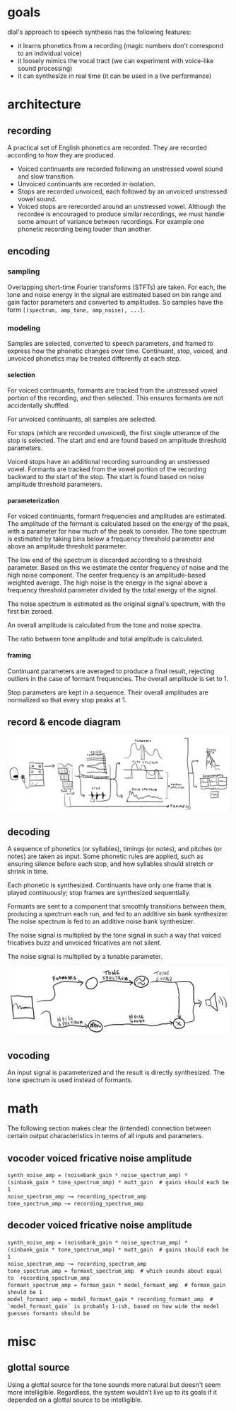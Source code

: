 # goals
dlal's approach to speech synthesis has the following features:
- it learns phonetics from a recording (magic numbers don't correspond to an individual voice)
- it loosely mimics the vocal tract (we can experiment with voice-like sound processing)
- it can synthesize in real time (it can be used in a live performance)

# architecture
## recording
A practical set of English phonetics are recorded. They are recorded according to how they are produced.
- Voiced continuants are recorded following an unstressed vowel sound and slow transition.
- Unvoiced continuants are recorded in isolation.
- Stops are recorded unvoiced, each followed by an unvoiced unstressed vowel sound.
- Voiced stops are rerecorded around an unstressed vowel.
Although the recordee is encouraged to produce similar recordings, we must handle some amount of variance between recordings. For example one phonetic recording being louder than another.

## encoding
### sampling
Overlapping short-time Fourier transforms (STFTs) are taken. For each, the tone and noise energy in the signal are estimated based on bin range and gain factor parameters and converted to amplitudes. So samples have the form `[(spectrum, amp_tone, amp_noise), ...]`.

### modeling
Samples are selected, converted to speech parameters, and framed to express how the phonetic changes over time. Continuant, stop, voiced, and unvoiced phonetics may be treated differently at each step.

#### selection
For voiced continuants, formants are tracked from the unstressed vowel portion of the recording, and then selected. This ensures formants are not accidentally shuffled.

For unvoiced continuants, all samples are selected.

For stops (which are recorded unvoiced), the first single utterance of the stop is selected. The start and end are found based on amplitude threshold parameters.

Voiced stops have an additional recording surrounding an unstressed vowel. Formants are tracked from the vowel portion of the recording backward to the start of the stop. The start is found based on noise amplitude threshold parameters.

#### parameterization
For voiced continuants, formant frequencies and amplitudes are estimated. The amplitude of the formant is calculated based on the energy of the peak, with a parameter for how much of the peak to consider. The tone spectrum is estimated by taking bins below a frequency threshold parameter and above an amplitude threshold parameter.

The low end of the spectrum is discarded according to a threshold parameter. Based on this we estimate the center frequency of noise and the high noise component. The center frequency is an amplitude-based weighted average. The high noise is the energy in the signal above a frequency threshold parameter divided by the total energy of the signal.

The noise spectrum is estimated as the original signal's spectrum, with the first bin zeroed.

An overall amplitude is calculated from the tone and noise spectra.

The ratio between tone amplitude and total amplitude is calculated.

#### framing
Continuant parameters are averaged to produce a final result, rejecting outliers in the case of formant frequencies. The overall amplitude is set to 1.

Stop parameters are kept in a sequence. Their overall amplitudes are normalized so that every stop peaks at 1.

## record & encode diagram
![record & encode](speech-record-encode.jpg)

## decoding
A sequence of phonetics (or syllables), timings (or notes), and pitches (or notes) are taken as input. Some phonetic rules are applied, such as ensuring silence before each stop, and how syllables should stretch or shrink in time.

Each phonetic is synthesized. Continuants have only one frame that is played continuously; stop frames are synthesized sequentially.

Formants are sent to a component that smoothly transitions between them, producing a spectrum each run, and fed to an additive sin bank synthesizer. The noise spectrum is fed to an additive noise bank synthesizer.

The noise signal is multiplied by the tone signal in such a way that voiced fricatives buzz and unvoiced fricatives are not silent.

The noise signal is multiplied by a tunable parameter.

![record & encode](speech-decode.jpg)

## vocoding
An input signal is parameterized and the result is directly synthesized. The tone spectrum is used instead of formants.

# math
The following section makes clear the (intended) connection between certain output characteristics in terms of all inputs and parameters.

## vocoder voiced fricative noise amplitude
```
synth_noise_amp = (noisebank_gain * noise_spectrum_amp) * (sinbank_gain * tone_spectrum_amp) * mutt_gain  # gains should each be 1
noise_spectrum_amp ~= recording_spectrum_amp
tone_spectrum_amp ~= recording_spectrum_amp
```

## decoder voiced fricative noise amplitude
```
synth_noise_amp = (noisebank_gain * noise_spectrum_amp) * (sinbank_gain * tone_spectrum_amp) * mutt_gain  # gains should each be 1
noise_spectrum_amp ~= recording_spectrum_amp
tone_spectrum_amp = formant_spectrum_amp  # which sounds about equal to `recording_spectrum_amp`
formant_spectrum_amp = forman_gain * model_formant_amp  # forman_gain should be 1
model_formant_amp = model_formant_gain * recording_formant_amp  # `model_formant_gain` is probably 1-ish, based on how wide the model guesses formants should be
```

# misc
## glottal source
Using a glottal source for the tone sounds more natural but doesn't seem more intelligible. Regardless, the system wouldn't live up to its goals if it depended on a glottal source to be intelligible.
